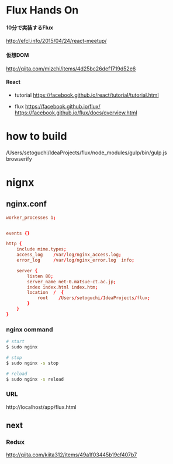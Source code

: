 # Flux Hands On

#### 10分で実装するFlux
http://efcl.info/2015/04/24/react-meetup/

#### 仮想DOM
http://qiita.com/mizchi/items/4d25bc26def1719d52e6

#### React
- tutorial
https://facebook.github.io/react/tutorial/tutorial.html

- flux
https://facebook.github.io/flux/
https://facebook.github.io/flux/docs/overview.html

# how to build
/Users/setoguchi/IdeaProjects/flux/node_modules/gulp/bin/gulp.js browserify

# nignx 
## nginx.conf
```conf
worker_processes 1;


events {}

http {
    include mime.types;
    access_log    /var/log/nginx_access.log;
    error_log     /var/log/nginx_error.log  info;

    server {
        listen 80;
        server_name net-0.matsue-ct.ac.jp;
        index index.html index.htm;
        location  /  {
            root    /Users/setoguchi/IdeaProjects/flux;
        }
    }
}
```

### nginx command
```sh
# start
$ sudo nginx

# stop
$ sudo nginx -s stop

# reload
$ sudo nginx -s reload
```

### URL
http://localhost/app/flux.html

## next
### Redux
http://qiita.com/kiita312/items/49a1f03445b19cf407b7